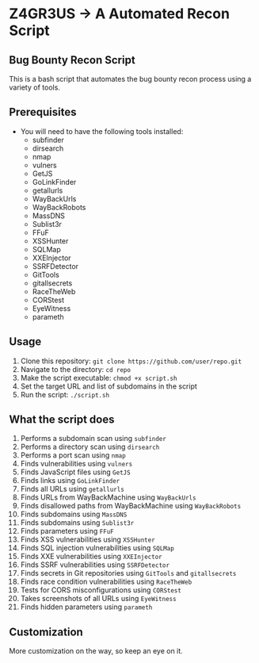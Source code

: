 # Z4GR3US -> A Automated Recon Script

## Bug Bounty Recon Script

This is a bash script that automates the bug bounty recon process using a variety of tools.

## Prerequisites

- You will need to have the following tools installed:
  - subfinder
  - dirsearch
  - nmap
  - vulners
  - GetJS
  - GoLinkFinder
  - getallurls
  - WayBackUrls
  - WayBackRobots
  - MassDNS
  - Sublist3r
  - FFuF
  - XSSHunter
  - SQLMap
  - XXEInjector
  - SSRFDetector
  - GitTools
  - gitallsecrets
  - RaceTheWeb
  - CORStest
  - EyeWitness
  - parameth

## Usage

1. Clone this repository: 
`git clone https://github.com/user/repo.git`
2. Navigate to the directory: `cd repo`
3. Make the script executable: `chmod +x script.sh`
4. Set the target URL and list of subdomains in the script
5. Run the script: `./script.sh`

## What the script does

1. Performs a subdomain scan using `subfinder`
2. Performs a directory scan using `dirsearch`
3. Performs a port scan using `nmap`
4. Finds vulnerabilities using `vulners`
5. Finds JavaScript files using `GetJS`
6. Finds links using `GoLinkFinder`
7. Finds all URLs using `getallurls`
8. Finds URLs from WayBackMachine using `WayBackUrls`
9. Finds disallowed paths from WayBackMachine using `WayBackRobots`
10. Finds subdomains using `MassDNS`
11. Finds subdomains using `Sublist3r`
12. Finds parameters using `FFuF`
13. Finds XSS vulnerabilities using `XSSHunter`
14. Finds SQL injection vulnerabilities using `SQLMap`
15. Finds XXE vulnerabilities using `XXEInjector`
16. Finds SSRF vulnerabilities using `SSRFDetector`
17. Finds secrets in Git repositories using `GitTools` and `gitallsecrets`
18. Finds race condition vulnerabilities using `RaceTheWeb`
19. Tests for CORS misconfigurations using `CORStest`
20. Takes screenshots of all URLs using `EyeWitness`
21. Finds hidden parameters using `parameth`

## Customization

More customization on the way, so keep an eye on it.

